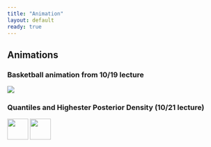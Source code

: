 ```yaml
---
title: "Animation"
layout: default
ready: true
---
```


## Animations

### Basketball animation from 10/19 lecture

<img src="/web/info/gifs/bball.gif">


### Quantiles and Highester Posterior Density (10/21 lecture)

<img src="/web/info/gifs/beta_hpd.gif" style="width:48px;height:48px;">

<img src="/web/info/gifs/hpd_v_quantile.gif" style="width:48px;height:48px;">
